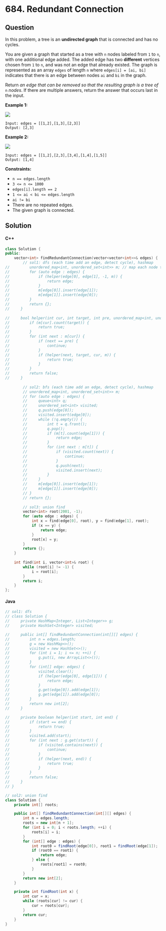 # 684. Redundant Connection

## Question

In this problem, a tree is an **undirected graph** that is connected and has no cycles.

You are given a graph that started as a tree with `n` nodes labeled from `1` to `n`, with one additional edge added. The added edge has two **different** vertices chosen from `1` to `n`, and was not an edge that already existed. The graph is represented as an array `edges` of length `n` where `edges[i] = [ai, bi]` indicates that there is an edge between nodes `ai` and `bi` in the graph.

Return _an edge that can be removed so that the resulting graph is a tree of_ `n` _nodes_. If there are multiple answers, return the answer that occurs last in the input.

**Example 1:**

![](https://assets.leetcode.com/uploads/2021/05/02/reduntant1-1-graph.jpg)

```
Input: edges = [[1,2],[1,3],[2,3]]
Output: [2,3]
```

**Example 2:**

![](https://assets.leetcode.com/uploads/2021/05/02/reduntant1-2-graph.jpg)

```
Input: edges = [[1,2],[2,3],[3,4],[1,4],[1,5]]
Output: [1,4]
```

**Constraints:**

* `n == edges.length`
* `3 <= n <= 1000`
* `edges[i].length == 2`
* `1 <= ai < bi <= edges.length`
* `ai != bi`
* There are no repeated edges.
* The given graph is connected.

## Solution

#### C++

```cpp
class Solution {
public:
    vector<int> findRedundantConnection(vector<vector<int>>& edges) {
        // sol1: dfs (each time add an edge, detect cycle), hashmap
//         unordered_map<int, unordered_set<int>> m; // map each node to reachable nodes
//         for (auto edge : edges) {
//             if (helper(edge[0], edge[1], -1, m)) {
//                 return edge;
//             }
//             m[edge[0]].insert(edge[1]);
//             m[edge[1]].insert(edge[0]);
//         }
//         return {};
//     }
    
//     bool helper(int cur, int target, int pre, unordered_map<int, unordered_set<int>>& m) {
//         if (m[cur].count(target)) {
//             return true;
//         }
//         for (int next : m[cur]) {
//             if (next == pre) {
//                 continue;
//             }
//             if (helper(next, target, cur, m)) {
//                 return true;
//             }
//         }
//         return false;
//     }
        
        // sol2: bfs (each time add an edge, detect cycle), hashmap
        // unordered_map<int, unordered_set<int>> m;
        // for (auto edge : edges) {
        //     queue<int> q;
        //     unordered_set<int> visited;
        //     q.push(edge[0]);
        //     visited.insert(edge[0]);
        //     while (!q.empty()) {
        //         int t = q.front();
        //         q.pop();
        //         if (m[t].count(edge[1])) {
        //             return edge;
        //         }
        //         for (int next : m[t]) {
        //             if (visited.count(next)) {
        //                 continue;
        //             }
        //             q.push(next);
        //             visited.insert(next);
        //         }
        //     }
        //     m[edge[0]].insert(edge[1]);
        //     m[edge[1]].insert(edge[0]);
        // }
        // return {};
        
        // sol3: union find
        vector<int> root(2001, -1);
        for (auto edge : edges) {
            int x = find(edge[0], root), y = find(edge[1], root);
            if (x == y) {
                return edge;
            }
            root[x] = y;
        }
        return {};
    }
    
    int find(int i, vector<int>& root) {
        while (root[i] != -1) {
            i = root[i];
        }
        return i;
    }
};
```

#### Java

```java
// sol1: dfs
// class Solution {
//     private HashMap<Integer, List<Integer>> g;
//     private HashSet<Integer> visited;

//     public int[] findRedundantConnection(int[][] edges) {
//         int n = edges.length;
//         g = new HashMap<>();
//         visited = new HashSet<>();
//         for (int i = 1; i <= n; ++i) {
//             g.put(i, new ArrayList<>());
//         }
//         for (int[] edge: edges) {
//             visited.clear();
//             if (helper(edge[0], edge[1])) {
//                 return edge;
//             }
//             g.get(edge[0]).add(edge[1]);
//             g.get(edge[1]).add(edge[0]);
//         }
//         return new int[2];
//     }

//     private boolean helper(int start, int end) {
//         if (start == end) {
//             return true;
//         }
//         visited.add(start);
//         for (int next : g.get(start)) {
//             if (visited.contains(next)) {
//                 continue;
//             }
//             if (helper(next, end)) {
//                 return true;
//             }
//         }
//         return false;
//     }
// }

// sol2: union find
class Solution {
    private int[] roots;

    public int[] findRedundantConnection(int[][] edges) {
        int n = edges.length;
        roots = new int[n + 1];
        for (int i = 0; i < roots.length; ++i) {
            roots[i] = i;
        }
        for (int[] edge : edges) {
            int root0 = findRoot(edge[0]), root1 = findRoot(edge[1]);
            if (root0 == root1) {
                return edge;
            } else {
                roots[root1] = root0;
            }
        }
        return new int[2];
    }

    private int findRoot(int x) {
        int cur = x;
        while (roots[cur] != cur) {
            cur = roots[cur];
        }
        return cur;
    }
}
```
